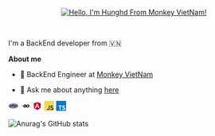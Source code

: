 <p align="center"><a href="https://monkey.edu.vn/"><img width="80%" alt="Hello, I'm Hunghd From Monkey VietNam!" src="./assets/gh-readme-header.png" /></a></p>

<br />

I'm a BackEnd developer from 🇻🇳

**About me**

- 💼 BackEnd Engineer at [Monkey VietNam](https://monkey.edu.vn/)

- 💬 Ask me about anything [here](http://hunghd.work/)

<code><img height="20" alt="javascript" src="https://raw.githubusercontent.com/github/explore/80688e429a7d4ef2fca1e82350fe8e3517d3494d/topics/php/php.png"></code>
<code><img height="20" alt="javascript" src="https://raw.githubusercontent.com/github/explore/80688e429a7d4ef2fca1e82350fe8e3517d3494d/topics/go/go.png"></code>
<code><img height="20" alt="javascript" src="https://raw.githubusercontent.com/github/explore/80688e429a7d4ef2fca1e82350fe8e3517d3494d/topics/angular/angular.png"></code>
<code><img height="20" alt="javascript" src="https://raw.githubusercontent.com/github/explore/80688e429a7d4ef2fca1e82350fe8e3517d3494d/topics/javascript/javascript.png"></code>
<code><img height="20" alt="typescript" src="https://raw.githubusercontent.com/github/explore/80688e429a7d4ef2fca1e82350fe8e3517d3494d/topics/typescript/typescript.png"></code>   

![Anurag's GitHub stats](https://github-readme-stats.vercel.app/api?username=hunghd21&show_icons=true)
